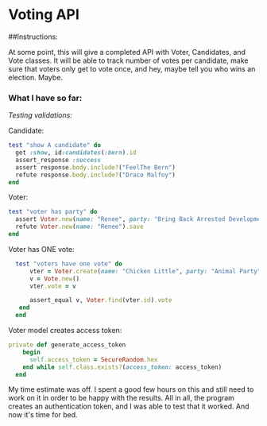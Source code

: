 # Voting API

##Instructions:

At some point, this will give a completed API with Voter, Candidates, and Vote classes.
It will be able to track number of votes per candidate, make sure that voters only get to vote once,
and hey, maybe tell you who wins an election. Maybe.

### What I have so far:

 *Testing validations:*
 
 Candidate:
  ```ruby
  test "show A candidate" do
    get :show, id:candidates(:bern).id
    assert_response :success
    assert response.body.include?("FeelThe Bern")
    refute response.body.include?("Draco Malfoy")
  end
  ```

Voter:
  ```ruby
  test "voter has party" do
    assert Voter.new(name: "Renee", party: "Bring Back Arrested Development Party").save
    refute Voter.new(name: "Renee").save
  end
  ```
Voter has ONE vote: 
```ruby 
  test "voters have one vote" do
      vter = Voter.create(name: "Chicken Little", party: "Animal Party")
      v = Vote.new()
      vter.vote = v

      assert_equal v, Voter.find(vter.id).vote
   end
  end
```
Voter model creates access token: 

```ruby 
private def generate_access_token
    begin
      self.access_token = SecureRandom.hex
    end while self.class.exists?(access_token: access_token)
  end
```
My time estimate was off. I spent a good few hours on this and still need to work on it in order to be happy with the results. 
All in all, the program creates an authentication token, and I was able to test that it worked. And now it's time for bed.
